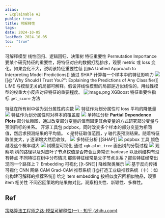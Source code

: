 ```yaml
---
alias:
- Explainable AI
public: true
title: 可解释性
tags:
date: 2024-10-05
lastMod: 2024-10-05
toc: "true"
---
```


可解释模型
线性回归、逻辑回归、决策树
特征重要性
Permutation Importance
要某个研究特征的重要性，将特征对应的数据打乱排序，观察 metric 或 loss 变化。如果变化不大，说明该特征重要性低
[[@A Unified Approach to Interpreting Model Predictions]] 通过 SHAP 计算每一个样本中的特征影响力
![](https://media.xiang578.com/202307151704813-shap.png)
[[@"Why Should I Trust You?": Explaining the Predictions of Any Classifier]] LIME 与模型无关的局部可解释。假设非线性模型的局部是近似线性的，用线性模型的权重大小反应对应特征的重要程度。
![image.png](/assets/image_1689411877616_0.png)
XGBoost 特征重要性指标 `get_score` 方法

特征在所有树中做为划分属性的次数
![](https://media.xiang578.com/202307151708738.png)
特征作为划分属性时 loss 平均的降低量
![](https://media.xiang578.com/202307151710348.png)
特征作为划分属性时对样本的覆盖度
![](https://media.xiang578.com/202307151710479.png)
单特征分析
**Partial Dependence Plots** 部分依赖图，通过改变部分变量的值而固定其余变量的方式研究部分变量与预测目标的关系。
开源工具包 pdpbox，同时改变多个样本的部分变量为相同值，然后求预测结果的平均值。
x 是特征取值范围，y 轴代表预测结果。随着特征取值变大，y 逐渐增大然后收敛。
![](https://media.xiang578.com/202307151718453.png)
多特征分析
[[SHAP]]
![](https://media.xiang578.com/202307151722861.png)
pdpbox 工具
颜色越浅这个概率越大
![](https://media.xiang578.com/202307151720795.png)
树模型可视化
通过 `xgb.plot_tree` 画出树的分裂过程
![](https://media.xiang578.com/202307151731715.png)
观察项
树的路径以及对应叶子节点权值是否符合业务常识
badcase 以及树结构有没有特点
不同特征在树中分布情况
那些特征经常是父子节点关系？那些特征经常出现同一个路径上？
Embedding 可视化
[[t-SNE]] 降维聚类展示
![](https://media.xiang578.com/202307151733792-tsn.png)
基于反向传播可视化 CNN 网络
CAM
Grad-CAM
推荐系统
[[@打造工业级推荐系统（十）：如何构建可解释的推荐系统]]
给定 item embedding 按相似度召回相似物品，观察 item 相关性
不同召回策略的结果做对比，观察相关性、新颖性、多样性。
## Ref
[策略算法工程师之路-模型可解释性(一) - 知乎 (zhihu.com)](https://zhuanlan.zhihu.com/p/104777338)